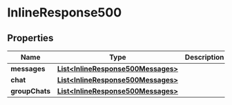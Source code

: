 
# InlineResponse500

## Properties
Name | Type | Description | Notes
------------ | ------------- | ------------- | -------------
**messages** | [**List&lt;InlineResponse500Messages&gt;**](InlineResponse500Messages.md) |  |  [optional]
**chat** | [**List&lt;InlineResponse500Messages&gt;**](InlineResponse500Messages.md) |  |  [optional]
**groupChats** | [**List&lt;InlineResponse500Messages&gt;**](InlineResponse500Messages.md) |  |  [optional]



